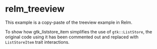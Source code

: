 <!--
SPDX-FileCopyrightText: 2022 Agathe Porte <microjoe@microjoe.org>

SPDX-License-Identifier: Apache-2.0 OR MIT
-->

# relm_treeview

This example is a copy-paste of the treeview example in Relm.

To show how gtk_liststore_item simplifies the use of `gtk::ListStore`,
the original code using it has been commented out and replaced with
`ListStoreItem` trait interactions.